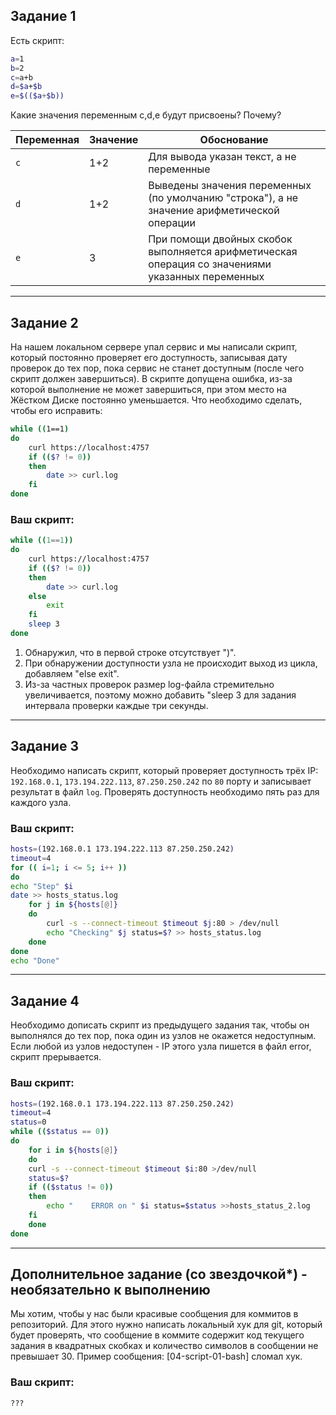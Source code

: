 ## Задание 1

Есть скрипт:
```bash
a=1
b=2
c=a+b
d=$a+$b
e=$(($a+$b))
```

Какие значения переменным c,d,e будут присвоены? Почему?

| Переменная  | Значение | Обоснование |
| ------------- | ------------- | ------------- |
| `c`  | 1+2  | Для вывода указан текст, а не переменные |
| `d`  | 1+2  | Выведены значения переменных (по умолчанию "строка"), а не значение арифметической операции |
| `e`  | 3  | При помощи двойных скобок выполняется арифметическая операция со значениями указанных переменных  |

----

## Задание 2

На нашем локальном сервере упал сервис и мы написали скрипт, который постоянно проверяет его доступность, записывая дату проверок до тех пор, пока сервис не станет доступным (после чего скрипт должен завершиться). В скрипте допущена ошибка, из-за которой выполнение не может завершиться, при этом место на Жёстком Диске постоянно уменьшается. Что необходимо сделать, чтобы его исправить:
```bash
while ((1==1)
do
	curl https://localhost:4757
	if (($? != 0))
	then
		date >> curl.log
	fi
done
```

### Ваш скрипт:
```bash
while ((1==1))
do
	curl https://localhost:4757
	if (($? != 0))
	then
		date >> curl.log
	else
		exit	
	fi
	sleep 3
done
```
1. Обнаружил, что в первой строке отсутствует ")".
2. При обнаружении доступности узла не происходит выход из цикла, добавляем "else exit".
3. Из-за частных проверок размер log-файла стремительно увеличивается, поэтому можно добавить "sleep 3 для задания интервала проверки каждые три секунды.
---

## Задание 3

Необходимо написать скрипт, который проверяет доступность трёх IP: `192.168.0.1`, `173.194.222.113`, `87.250.250.242` по `80` порту и записывает результат в файл `log`. Проверять доступность необходимо пять раз для каждого узла.

### Ваш скрипт:
```bash
hosts=(192.168.0.1 173.194.222.113 87.250.250.242)
timeout=4
for (( i=1; i <= 5; i++ ))
do
echo "Step" $i
date >> hosts_status.log
	for j in ${hosts[@]}
	do
		curl -s --connect-timeout $timeout $j:80 > /dev/null
		echo "Checking" $j status=$? >> hosts_status.log
	done
done
echo "Done"
```

---
## Задание 4

Необходимо дописать скрипт из предыдущего задания так, чтобы он выполнялся до тех пор, пока один из узлов не окажется недоступным. Если любой из узлов недоступен - IP этого узла пишется в файл error, скрипт прерывается.

### Ваш скрипт:
```bash
hosts=(192.168.0.1 173.194.222.113 87.250.250.242)
timeout=4
status=0
while (($status == 0))
do
    for i in ${hosts[@]}
    do
	curl -s --connect-timeout $timeout $i:80 >/dev/null
	status=$?
	if (($status != 0))
	then
	    echo "    ERROR on " $i status=$status >>hosts_status_2.log
	fi
    done
done
```

---

## Дополнительное задание (со звездочкой*) - необязательно к выполнению

Мы хотим, чтобы у нас были красивые сообщения для коммитов в репозиторий. Для этого нужно написать локальный хук для git, который будет проверять, что сообщение в коммите содержит код текущего задания в квадратных скобках и количество символов в сообщении не превышает 30. Пример сообщения: \[04-script-01-bash\] сломал хук.

### Ваш скрипт:
```bash
???
```
